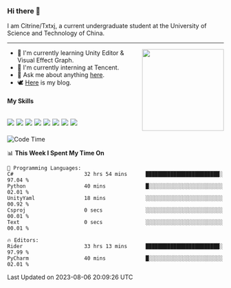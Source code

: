 ### Hi there 👋

I am Citrine/Txtxj, a current undergraduate student at the University of Science and Technology of China.

---

<img align="right" height="190" src="http://github-profile-summary-cards.vercel.app/api/cards/stats?username=txtxj&theme=vue">

- 🌱 I'm currently learning Unity Editor & Visual Effect Graph.
- 🐶 I'm currently interning at Tencent.
- 💬 Ask me about anything [here](https://github.com/txtxj/txtxj/issues).
- 🕊️ [Here](https://txtxj.top) is my blog.

#### My Skills

![](https://img.shields.io/badge/C%23-239120?logo=csharp&logoColor=fff)
![](https://img.shields.io/badge/Unity-000000?logo=unity&logoColor=fff)
![](https://img.shields.io/badge/Python-3e74a2?logo=python&logoColor=fff)
![](https://img.shields.io/badge/C++-65318e?logo=cplusplus&logoColor=fff)
![](https://img.shields.io/badge/C-5654a2?logo=c&logoColor=fff)
![](https://img.shields.io/badge/Blender-f5792a?logo=blender&logoColor=fff)
![](https://img.shields.io/badge/MS%20SQL-cc2927?logo=microsoftsqlserver&logoColor=fff)
![](https://img.shields.io/badge/My%20SQL-4479a1?logo=mysql&logoColor=fff)
---

<!--START_SECTION:waka-->
![Code Time](http://img.shields.io/badge/Code%20Time-1%2C264%20hrs%2043%20mins-blue)

📊 **This Week I Spent My Time On** 

```text
💬 Programming Languages: 
C#                       32 hrs 54 mins      ████████████████████████░   97.04 % 
Python                   40 mins             █░░░░░░░░░░░░░░░░░░░░░░░░   02.01 % 
UnityYaml                18 mins             ░░░░░░░░░░░░░░░░░░░░░░░░░   00.92 % 
Csproj                   0 secs              ░░░░░░░░░░░░░░░░░░░░░░░░░   00.01 % 
Text                     0 secs              ░░░░░░░░░░░░░░░░░░░░░░░░░   00.01 % 

🔥 Editors: 
Rider                    33 hrs 13 mins      ████████████████████████░   97.99 % 
PyCharm                  40 mins             █░░░░░░░░░░░░░░░░░░░░░░░░   02.01 % 
```


 Last Updated on 2023-08-06 20:09:26 UTC
<!--END_SECTION:waka-->
